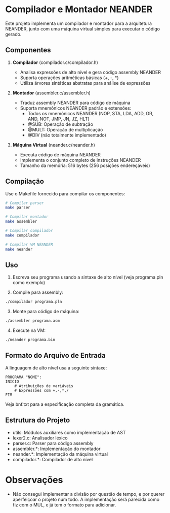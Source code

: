 # Compilador e Montador NEANDER

Este projeto implementa um compilador e montador para a arquitetura NEANDER, junto com uma máquina virtual simples para executar o código gerado.

## Componentes

1. **Compilador** (compilador.c/compilador.h)
   - Analisa expressões de alto nível e gera código assembly NEANDER
   - Suporta operações aritméticas básicas (+, -, *)
   - Utiliza árvores sintáticas abstratas para análise de expressões

2. **Montador** (assembler.c/assembler.h) 
   - Traduz assembly NEANDER para código de máquina
   - Suporta mnemônicos NEANDER padrão e extensões:
     - Todos os mnemônicos NEANDER (NOP, STA, LDA, ADD, OR, AND, NOT, JMP, JN, JZ, HLT)
     - @SUB: Operação de subtração
     - @MULT: Operação de multiplicação
     - @DIV (não totalmente implementado)

3. **Máquina Virtual** (neander.c/neander.h)
   - Executa código de máquina NEANDER
   - Implementa o conjunto completo de instruções NEANDER
   - Tamanho da memória: 516 bytes (256 posições endereçáveis)

## Compilação

Use o Makefile fornecido para compilar os componentes:

```sh
# Compilar parser
make parser

# Compilar montador
make assembler

# Compilar compilador
make compilador 

# Compilar VM NEANDER
make neander
```

## Uso

1. Escreva seu programa usando a sintaxe de alto nível (veja programa.pln como exemplo)

2. Compile para assembly:
```sh
./compilador programa.pln
```

3. Monte para código de máquina:
```sh 
./assembler programa.asm
```

4. Execute na VM:
```sh
./neander programa.bin
```

## Formato do Arquivo de Entrada

A linguagem de alto nível usa a seguinte sintaxe:

```
PROGRAMA "NOME":
INICIO
    # Atribuições de variáveis
    # Expressões com +,-,*,/
FIM
```

Veja bnf.txt para a especificação completa da gramática.

## Estrutura do Projeto

- utils: Módulos auxiliares como implementação de AST
- lexer2.c: Analisador léxico
- parser.c: Parser para código assembly
- assembler.*: Implementação do montador
- neander.*: Implementação da máquina virtual
- compilador.*: Compilador de alto nível

# Observações

- Não consegui implementar a divisão por questão de tempo, e por querer aperfeiçoar o projeto num todo. A implementação será parecida como fiz com o MUL, e já tem o formato para adicionar.